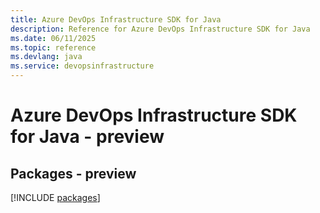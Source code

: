 ```yaml
---
title: Azure DevOps Infrastructure SDK for Java
description: Reference for Azure DevOps Infrastructure SDK for Java
ms.date: 06/11/2025
ms.topic: reference
ms.devlang: java
ms.service: devopsinfrastructure
---
```

# Azure DevOps Infrastructure SDK for Java - preview
## Packages - preview
[!INCLUDE [packages](devops-infrastructure-index.md)]